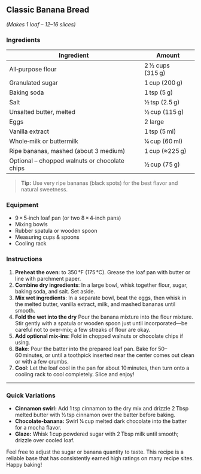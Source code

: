 ## Classic Banana Bread
*(Makes 1 loaf – 12–16 slices)*
### Ingredients
| Ingredient | Amount |
|------------|--------|
| All‑purpose flour | 2 ½ cups (315 g) |
| Granulated sugar | 1 cup (200 g) |
| Baking soda | 1 tsp (5 g) |
| Salt | ½ tsp (2.5 g) |
| Unsalted butter, melted | ½ cup (115 g) |
| Eggs | 2 large |
| Vanilla extract | 1 tsp (5 ml) |
| Whole‑milk or buttermilk | ¼ cup (60 ml) |
| Ripe bananas, mashed (about 3 medium) | 1 cup (≈225 g) |
| Optional – chopped walnuts or chocolate chips | ½ cup (75 g) |

> **Tip:** Use very ripe bananas (black spots) for the best flavor and natural sweetness.
### Equipment
- 9 × 5‑inch loaf pan (or two 8 × 4‑inch pans)
- Mixing bowls
- Rubber spatula or wooden spoon
- Measuring cups & spoons
- Cooling rack
### Instructions
1. **Preheat the oven**: to 350 °F (175 °C). Grease the loaf pan with butter or line with parchment paper.
2. **Combine dry ingredients**: In a large bowl, whisk together flour, sugar, baking soda, and salt. Set aside.
3. **Mix wet ingredients**: In a separate bowl, beat the eggs, then whisk in the melted butter, vanilla extract, milk, and mashed bananas until smooth.
4. **Fold the wet into the dry**  Pour the banana mixture into the flour mixture. Stir gently with a spatula or wooden spoon just until incorporated—be careful not to over‑mix; a few streaks of flour are okay.
5. **Add optional mix‑ins**:  Fold in chopped walnuts or chocolate chips if using.
6. **Bake**: Pour the batter into the prepared loaf pan. Bake for 50–60 minutes, or until a toothpick inserted near the center comes out clean or with a few crumbs.
7. **Cool**:  Let the loaf cool in the pan for about 10 minutes, then turn onto a cooling rack to cool completely. Slice and enjoy!

---
### Quick Variations
- **Cinnamon swirl:** Add 1 tsp cinnamon to the dry mix and drizzle 2 Tbsp melted butter with ½ tsp cinnamon over the batter before baking.
- **Chocolate‑banana:** Swirl ¼ cup melted dark chocolate into the batter for a mocha flavor.
- **Glaze:** Whisk 1 cup powdered sugar with 2 Tbsp milk until smooth; drizzle over cooled loaf.

Feel free to adjust the sugar or banana quantity to taste. This recipe is a reliable base that has consistently earned high ratings on many recipe sites. Happy
baking!